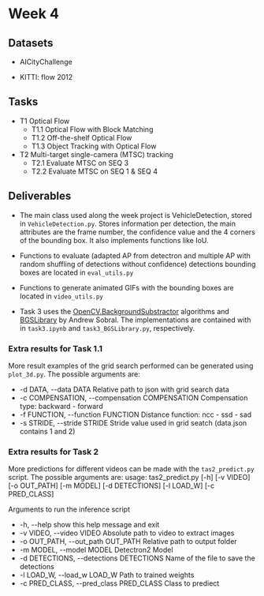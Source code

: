 # Week 4

## Datasets

* AICityChallenge

* KITTI: flow 2012

## Tasks

* T1 Optical Flow
    * T1.1 Optical Flow with Block Matching
    * T1.2 Off-the-shelf Optical Flow
    * T1.3 Object Tracking with Optical Flow
* T2 Multi-target single-camera (MTSC) tracking
    * T2.1 Evaluate MTSC on SEQ 3
    * T2.2 Evaluate MTSC on SEQ 1 & SEQ 4


## Deliverables


- The main class used along the week project is VehicleDetection, stored in `VehicleDetection.py`. Stores information per detection, the main attributes are the frame number, the confidence value and the 4 corners of the bounding box. It also implements functions like IoU.

- Functions to evaluate (adapted AP from detectron and multiple AP with random shuffling of detections without confidence) detections bounding boxes are located in `eval_utils.py`

- Functions to generate animated GIFs with the bounding boxes are located in `video_utils.py`

- Task 3 uses the [OpenCV.BackgroundSubstractor](https://docs.opencv.org/3.4/d7/df6/classcv_1_1BackgroundSubtractor.html) algorithms and [BGSLibrary](https://github.com/andrewssobral/bgslibrary) by Andrew Sobral. The implementations are contained with in `task3.ipynb` and `task3_BGSLibrary.py`, respectively.

### Extra results for Task 1.1
More result examples of the grid search performed can be generated using `plot_3d.py`. The possible arguments are:
  - -d DATA, --data DATA  Relative path to json with grid search data
  - -c COMPENSATION, --compensation COMPENSATION
                        Compensation type: backward - forward
  - -f FUNCTION, --function FUNCTION
                        Distance function: ncc - ssd - sad
  - -s STRIDE, --stride STRIDE
                        Stride value used in grid seatch (data.json contains 1 and 2)


### Extra results for Task 2
More predictions for different videos can be made with the `tas2_predict.py` script. The possible arguments are:
  usage: tas2_predict.py [-h] [-v VIDEO] [-o OUT_PATH] [-m MODEL] [-d DETECTIONS] [-l LOAD_W] [-c PRED_CLASS]

Arguments to run the inference script

  - -h, --help            show this help message and exit
  - -v VIDEO, --video VIDEO
                        Absolute path to video to extract images
  - -o OUT_PATH, --out_path OUT_PATH
                        Relative path to output folder
  - -m MODEL, --model MODEL
                        Detectron2 Model
  - -d DETECTIONS, --detections DETECTIONS
                        Name of the file to save the detections
  - -l LOAD_W, --load_w LOAD_W
                        Path to trained weights
  - -c PRED_CLASS, --pred_class PRED_CLASS
                        Class to prediect
